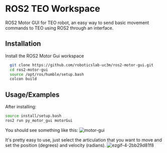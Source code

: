 # ROS2 TEO Workspace

ROS2 Motor GUI for TEO robot, an easy way to send basic movement commands to TEO using ROS2 through an interface.

## Installation

Install the ROS2 Motor Gui workspace

```bash
  git clone https://github.com/roboticslab-uc3m/ros2-motor-gui.git
  cd ros2-motor-gui
  source /opt/ros/humble/setup.bash
  colcon build
```

## Usage/Examples

After installing:
```bash
source install/setup.bash
ros2 run py_motor_gui motorGui
```

You should see something like this:
![motor-gui](https://github.com/roboticslab-uc3m/ros2-motor-gui/assets/38068010/c4132cb4-9481-430c-9553-ac9e71b27a8b)

It's pretty easy to use, just select the articulation that you want to move and set the position (degrees) and velocity (radians).
![ezgif-4-2bb29d81f8](https://github.com/roboticslab-uc3m/ros2-motor-gui/assets/38068010/e9b41cc4-f79c-412c-aa88-ef7f7a41cd40)
